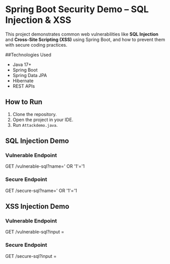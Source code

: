 # Spring Boot Security Demo – SQL Injection & XSS

This project demonstrates common web vulnerabilities like **SQL Injection** and **Cross-Site Scripting (XSS)** using Spring Boot, and how to prevent them with secure coding practices.

##Technologies Used

- Java 17+
- Spring Boot
- Spring Data JPA
- Hibernate
- REST APIs

##  How to Run

1. Clone the repository.
2. Open the project in your IDE.
3. Run `Attackdemo.java`.


##  SQL Injection Demo

### Vulnerable Endpoint


GET /vulnerable-sql?name=' OR '1'='1 

### Secure Endpoint

GET /secure-sql?name=' OR '1'='1


## XSS Injection Demo

### Vulnerable Endpoint

GET /vulnerable-sql?input =<script>alert('XSS attack')</script>

### Secure Endpoint

GET /secure-sql?input =<script>alert('XSS attack')</script>

